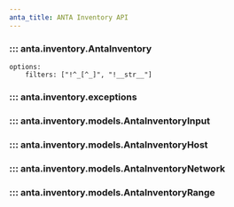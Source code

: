 ```yaml
---
anta_title: ANTA Inventory API
---
```

<!--
  ~ Copyright (c) 2023-2025 Arista Networks, Inc.
  ~ Use of this source code is governed by the Apache License 2.0
  ~ that can be found in the LICENSE file.
  -->

### ::: anta.inventory.AntaInventory

    options:
        filters: ["!^_[^_]", "!__str__"]

### ::: anta.inventory.exceptions

### ::: anta.inventory.models.AntaInventoryInput

### ::: anta.inventory.models.AntaInventoryHost

### ::: anta.inventory.models.AntaInventoryNetwork

### ::: anta.inventory.models.AntaInventoryRange
